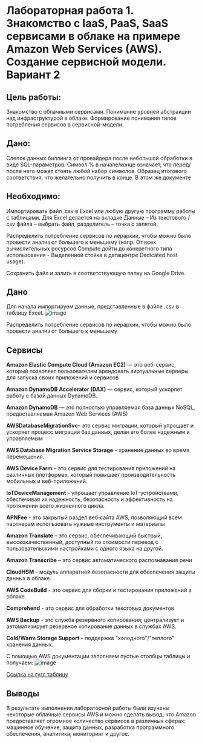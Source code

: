 # Лабораторная работа 1. Знакомство с IaaS, PaaS, SaaS сервисами в облаке на примере Amazon Web Services (AWS). Создание сервисной модели. Вариант 2
## Цель работы: 
Знакомство с облачными сервисами. Понимание уровней абстракции над инфраструктурой в облаке. Формирование понимания типов потребления сервисов в сервисной-модели.
## Дано:

Слепок данных биллинга от провайдера после небольшой обработки в виде SQL-параметров. Символ % в начале/конце означает, что перед/после него может стоять любой набор символов. Образец итогового соответствия, что желательно получить в конце. В этом же документе

## Необходимо:

Импортировать файл .csv в Excel или любую другую программу работы с таблицами. Для Excel делается на вкладке Данные – Из текстового / csv файла – выбрать файл, разделитель – точка с запятой.

Распределить потребление сервисов по иерархии, чтобы можно было провести анализ от большего к меньшему (напр. От всех вычислительных ресурсов Compute дойти до конкретного типа использования - Выделенной стойка в датацентре Dedicated host usage).

Сохранить файл и залить в соответствующую папку на Google Drive.
## Дано
Для начала импортируем данные, представленные в файле .csv в таблицу Excel. 
![image](https://github.com/user-attachments/assets/b1feae55-b9ba-4ac6-9542-15a4362980c0)

Распределить потребление сервисов по иерархии, чтобы можно было провести анализ от большего к меньшему

## Сервисы
**Amazon Elastic Compute Cloud (Amazon EC2)** — это веб-сервис, который позволяет пользователям арендовать виртуальные серверы для запуска своих приложений и сервисов

**Amazon DynamoDB Accelerator (DAX)** — сервис, который ускоряет работу с базой данных DynamoDB. 

**Amazon DynamoDB** — это полностью управляемая база данных NoSQL, предоставляемая Amazon Web Services (AWS)

**AWSDatabaseMigrationSvc**– это сервис миграции, который упрощает и ускоряет процесс миграции баз данных, делая его более надежным и управляемым

**AWS Database Migration Service Storage** - хранение данных во время перемещения.

**AWS Device Farm** – это сервис для тестирования приложений на различных плотформах, который повышает производительность мобильных и веб-приложений.

**IoTDeviceManagement** - упрощает управление IoT-устройствами, обеспечивая их надежность, безопасность и эффективность на протяжении всего жизненного цикла.

**APNFee** - это закрытый раздел веб‑сайта AWS, позволяющий всем партнерам использовать нужные инструменты и материалы 

**Amazon Translate** – это сервис, обеспечивающий быстрый, высококачественный, доступный по стоимости перевод с пользовательскими настройками с одного языка на другой.

**Amazon Transcribe** – это сервис автоматического распознавания речи

**CloudHSM** - модуль аппаратной безопасности для обеспечения защиты данных в облаке.

**AWS CodeBuild** - это сервис для сборки и тестирования приложений в облаке. 

**Comprehend** - это сервис для обработки текстовых документов

**AWS Backup** - это служба резервного копирования; централизует и автоматизирует резервное копирование данных в службах AWS. 

**Cold/Warm Storage Support** – поддержка "холодного"/"теплого" хранения данных.

С помощью AWS документации заполняем пустые столбцы таблицы и получаем:
![image](https://github.com/user-attachments/assets/799ef6b2-f74c-4036-ae3c-bf8523af0835)


[Ссылка на гугл таблицу](https://docs.google.com/spreadsheets/d/1yFu9z9Cf-2mM6HBwIiVok4mccW1u31KGRaxcKt66ql4/edit?gid=0#gid=0)

## Выводы
В результате выполнения лабораторной работы были изучены некоторые облачные сервисы AWS и можно сделать вывод, что Amazon предоставляет огромное количество сервисов в различных сферах: машинное обучение, защита данных, разработка программного обеспечения, аналитика, мониторинг и другое.
